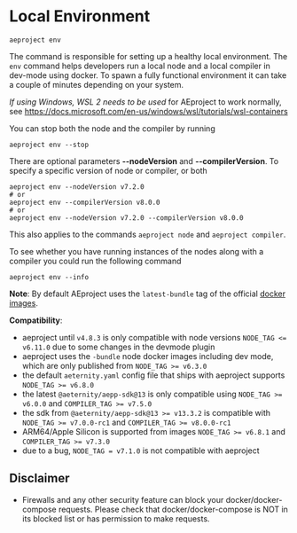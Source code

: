 # Local Environment

```text
aeproject env
```

The command is responsible for setting up a healthy local environment. The `env` command helps developers run a local node and a local compiler in dev-mode using docker. To spawn a fully functional environment it can take a couple of minutes depending on your system.

_If using Windows, WSL 2 needs to be used_ for AEproject to work normally, see https://docs.microsoft.com/en-us/windows/wsl/tutorials/wsl-containers

You can stop both the node and the compiler by running

```text
aeproject env --stop
```

There are optional parameters **\-\-nodeVersion** and **\-\-compilerVersion**. To specify a specific version of node or compiler, or both

```text
aeproject env --nodeVersion v7.2.0
# or
aeproject env --compilerVersion v8.0.0
# or
aeproject env --nodeVersion v7.2.0 --compilerVersion v8.0.0
```

This also applies to the commands `aeproject node` and `aeproject compiler`.

To see whether you have running instances of the nodes along with a compiler you could run the following command

```text
aeproject env --info
```

**Note**: By default AEproject uses the `latest-bundle` tag of the official [docker images](https://hub.docker.com/r/aeternity/aeternity/tags).

**Compatibility**:

- aeproject until `v4.8.3` is only compatible with node versions `NODE_TAG <= v6.11.0` due to some changes in the devmode plugin
- aeproject uses the `-bundle` node docker images including dev mode, which are only published from `NODE_TAG >= v6.3.0`
- the default `aeternity.yaml` config file that ships with aeproject supports `NODE_TAG >= v6.8.0`
- the latest `@aeternity/aepp-sdk@13` is only compatible using `NODE_TAG >= v6.0.0` and `COMPILER_TAG >= v7.5.0`
- the sdk from `@aeternity/aepp-sdk@13 >= v13.3.2` is compatible with `NODE_TAG >= v7.0.0-rc1` and `COMPILER_TAG >= v8.0.0-rc1`
- ARM64/Apple Silicon is supported from images `NODE_TAG >= v6.8.1` and `COMPILER_TAG >= v7.3.0`
- due to a bug, `NODE_TAG = v7.1.0` is not compatible with aeproject

## Disclaimer

- Firewalls and any other security feature can block your docker/docker-compose requests. Please check that docker/docker-compose is NOT in its blocked list or has permission to make requests.

